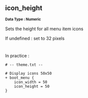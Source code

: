## icon_height
<b> <sup> Data Type : Numeric </sup> </b>

Sets the height for all menu item icons

If undefined : set to 32 pixels
#
In practice :

```
# -- theme.txt --

# Display icons 50x50
+ boot_menu {
	icon_width = 50
	icon_height = 50
}
```